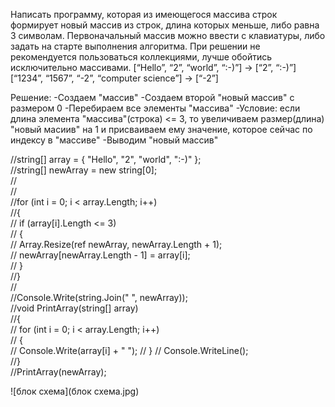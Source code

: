  Написать программу, которая из имеющегося массива строк формирует новый массив из строк,  длина которых меньше, либо равна 3 символам. Первоначальный массив можно ввести с клавиатуры,  либо задать на старте выполнения алгоритма. При решении не рекомендуется пользоваться коллекциями,  лучше обойтись исключительно массивами.
 [“Hello”, “2”, “world”, “:-)”] → [“2”, “:-)”]
 [“1234”, “1567”, “-2”, “computer science”] → [“-2”]


Решение:
-Создаем "массив"
-Создаем второй "новый массив" с размером 0
-Перебираем все элементы "массива"
-Условие: если длина элемента "массива"(строка) <= 3, то увеличиваем размер(длина) "новый масиив" на 1 и
 присваиваем ему    значение, которое сейчас по индексу в "массиве"
-Выводим "новый массив"


//string[] array = { "Hello", "2", "world", ":-)" };  
//string[] newArray = new string[0];  
//  
//  
//for (int i = 0; i < array.Length; i++)  
//{  
//    if (array[i].Length <= 3)  
//    {  
//        Array.Resize(ref newArray, newArray.Length + 1);  
//        newArray[newArray.Length - 1] = array[i];  
//    }  
//}  
//  
//Console.Write(string.Join(" ", newArray));  
//void PrintArray(string[] array)  
//{  
//    for (int i = 0; i < array.Length; i++)  
//    {  
//        Console.Write(array[i] + " ");
//    }
//    Console.WriteLine();  
//}  
//PrintArray(newArray);


![блок схема](блок схема.jpg)
